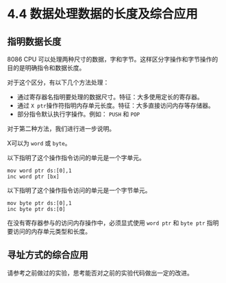 # 4.4 数据处理数据的长度及综合应用

## 指明数据长度

8086 CPU 可以处理两种尺寸的数据，字和字节。这样区分字操作和字节操作的目的是明确指令和数据长度。

对于这个区分，有以下几个方法处理：

  - 通过寄存器名指明要处理的数据尺寸。特征：大多使用定长的寄存器。
  - 通过 `X ptr`操作符指明内存单元长度。特征：大多直接访问内存等存储器。
  - 部分指令默认执行字操作。例如： `PUSH` 和 `POP` 
  
对于第二种方法，我们进行进一步说明。

X可以为 `word` 或 `byte`。

以下指明了这个操作指令访问的单元是一个字单元。

```asm6502
mov word ptr ds:[0],1
inc word ptr [bx]
```

以下指明了这个操作指令访问的单元是一个字节单元。

```asm6502
mov byte ptr ds:[0],1
inc byte ptr ds:[0]
```

在没有寄存器参与的访问内存操作中，必须显式使用 `word ptr` 和 `byte ptr` 指明要访问的内存单元类型和长度。


## 寻址方式的综合应用

请参考之前做过的实验，思考能否对之前的实验代码做出一定的改进。
